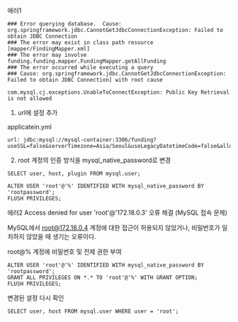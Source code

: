 에러1
```
### Error querying database.  Cause: org.springframework.jdbc.CannotGetJdbcConnectionException: Failed to obtain JDBC Connection
### The error may exist in class path resource [mapper/FindingMapper.xml]
### The error may involve funding.funding.mapper.FundingMapper.getAllFunding
### The error occurred while executing a query
### Cause: org.springframework.jdbc.CannotGetJdbcConnectionException: Failed to obtain JDBC Connection] with root cause

com.mysql.cj.exceptions.UnableToConnectException: Public Key Retrieval is not allowed
```

1. url에 설정 추가

applicatein.yml
```
url: jdbc:mysql://mysql-container:3306/funding?useSSL=false&serverTimezone=Asia/Seoul&useLegacyDatetimeCode=false&allowPublicKeyRetrieval=true
```

2. root 계정의 인증 방식을 mysql_native_password로 변경
```
SELECT user, host, plugin FROM mysql.user;

ALTER USER 'root'@'%' IDENTIFIED WITH mysql_native_password BY 'rootpassword';
FLUSH PRIVILEGES;
```

에러2
Access denied for user 'root'@'172.18.0.3' 오류 해결 (MySQL 접속 문제)

MySQL에서 root@172.18.0.4 계정에 대한 접근이 허용되지 않았거나, 비밀번호가 일치하지 않았을 때 생기는 오류이다. 

root@% 계정에 비밀번호 및 전체 권한 부여
```
ALTER USER 'root'@'%' IDENTIFIED WITH mysql_native_password BY 'rootpassword';
GRANT ALL PRIVILEGES ON *.* TO 'root'@'%' WITH GRANT OPTION;
FLUSH PRIVILEGES;

```

변경된 셜정 다시 확인
```
SELECT user, host FROM mysql.user WHERE user = 'root';
```